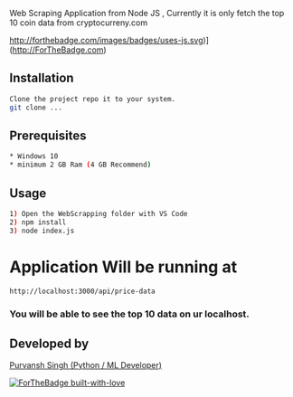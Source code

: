 Web Scraping Application from Node JS , Currently it is only fetch the top 10 coin data from cryptocurreny.com 

http://forthebadge.com/images/badges/uses-js.svg)](http://ForTheBadge.com)

## Installation

```bash
Clone the project repo it to your system.
git clone ...
```

## Prerequisites

```bash
* Windows 10
* minimum 2 GB Ram (4 GB Recommend)
```
## Usage

```bash
1) Open the WebScrapping folder with VS Code
2) npm install
3) node index.js
```
# Application Will be running at

```bash
http://localhost:3000/api/price-data
```
### You will be able to see the top 10 data on ur localhost.

## Developed by
[Purvansh Singh (Python / ML Developer)](https://www.linkedin.com/in/purvansh-singh-2ba971147/)

[![ForTheBadge built-with-love](http://ForTheBadge.com/images/badges/built-with-love.svg)]()
